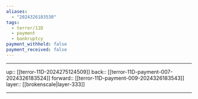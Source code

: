 ```yaml
---
aliases:
  - "2024326183530"
tags:
  - terror/11D
  - payment
  - bankruptcy
payment_withheld: false
payment_received: false
---
```




***

up:: [[terror-11D-2024275124509]]
back:: [[terror-11D-payment-007-2024326183524]]
forward:: [[terror-11D-payment-009-2024326183543]]
layer:: [[brokenscale|layer-333]]

***
